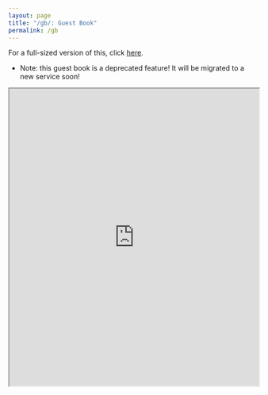 ```yaml
---
layout: page 
title: "/gb/: Guest Book"
permalink: /gb
---
```


For a full-sized version of this, click [here](http://users.smartgb.com/g/g.php?a=s&i=g19-01585-99).

* Note: this guest book is a deprecated feature! It will be migrated to a new service soon!

<center>
<iframe src="http://users.smartgb.com/g/g.php?a=s&i=g19-01585-99" width="100%" height="600px"></iframe>
</center>
